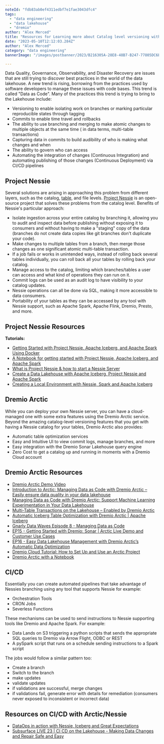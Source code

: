 ```yaml
---
noteId: "fdb83ab0ef4311edbf7e1fae3043dfc4"
tags:
  - "data engineering"
  - "data lakehouse"
  - "dremio"
author: "Alex Merced"
title: "Resources for Learning more about Catalog level versioning with Project Nessie & Dremio Arctic (Rollbacks, Branching, Tagging and Multi-Table Txns)"
date: "2023-05-10T12:12:03.284Z"
author: "Alex Merced"
category: "data engineering"
bannerImage: "/images/postbanner/2023/B216305A-28E8-48B7-B247-77805DC6E51D.png"

---
```


Data Quality, Governance, Observability, and Disaster Recovery are issues that are still trying to discover best practices in the world of the data lakehouse. A new trend is rising, borrowing from the practices used by software developers to manage these issues with code bases. This trend is called "Data as Code". Many of the practices this trend is trying to bring to the Lakehouse include:

- Versioning to enable isolating work on branches or marking particular reproducible states through tagging
- Commits to enable time travel and rollbacks
- The ability to use branching and merging to make atomic changes to multiple objects at the same time ( in data terms, multi-table transactions)
- Capturing data in commits to build audibility of who is making what changes and when
- The ability to govern who can access
- Automating the integration of changes (Continuous Integration) and automating publishing of those changes (Continuous Deployment) via CI/CD pipelines

## Project Nessie

Several solutions are arising in approaching this problem from different layers, such as the catalog, [table](https://www.dremio.com/blog/exploring-branch-tags-in-apache-iceberg-using-spark/), and file levels. [Project Nessie](https://projectnessie.org/) is an open-source project that solves these problems from the catalog level. Benefits of Nessie's particular approach:

- Isolate ingestion across your entire catalog by branching it, allowing you to audit and inspect data before publishing without exposing it to consumers and without having to make a "staging" copy of the data (branches do not create data copies like git branches don't duplicate your code).
- Make changes to multiple tables from a branch, then merge those changes as one significant atomic multi-table transaction.
- If a job fails or works in unintended ways, instead of rolling back several tables individually, you can roll back all your tables by rolling back your catalog.
- Manage access to the catalog, limiting which branches/tables a user can access and what kind of operations they can run on it.
- Commit logs can be used as an audit log to have visibility to your catalog updates.
- Nessie operations can all be done via SQL, making it more accessible to data consumers.
- Portability of your tables as they can be accessed by any tool with Nessie support, such as Apache Spark, Apache Flink, Dremio, Presto, and more.

## Project Nessie Resources

**Tutorials:**

- [Getting Started with Project Nessie, Apache Iceberg, and Apache Spark Using Docker](https://www.dremio.com/blog/getting-started-with-project-nessie-apache-iceberg-and-apache-spark-using-docker/)
- [A Notebook for getting started with Project Nessie, Apache Iceberg, and Apache Spark](https://www.dremio.com/blog/a-notebook-for-getting-started-with-project-nessie-apache-iceberg-and-apache-spark/)
- [What is Project Nessie & how to start a Nessie Server](https://www.youtube.com/watch?v=xsQ_uMBbDXI)
- [Create a Data Lakehouse with Apache Iceberg, Project Nessie and Apache Spark](https://www.youtube.com/watch?v=Q3qb93fuQAA)
- [Creating a Local Environment with Nessie, Spark and Apache Iceberg](https://github.com/developer-advocacy-dremio/quick-guides-from-dremio/blob/main/nessie-notebook.md)

## Dremio Arctic

While you can deploy your own Nessie server, you can have a cloud-managed one with some extra features using the Dremio Arctic service. Beyond the amazing catalog-level versioning features that you get with having a Nessie catalog for your tables, Dremio Arctic also provides:

- Automatic table optimization services
- Easy and Intuitive UI to view commit logs, manage branches, and more
- Easy integration with the Dremio Sonar Lakehouse query engine
- Zero Cost to get a catalog up and running in moments with a Dremio Cloud account

## Dremio Arctic Resources

- [Dremio Arctic Demo Video](https://www.youtube.com/watch?v=JCpWfsu-liw&t=684s&pp=ygUNRHJlbWlvIEFyY3RpYw%3D%3D)
- [Introduction to Arctic: Managing Data as Code with Dremio Arctic – Easily ensure data quality in your data lakehouse](https://www.dremio.com/blog/managing-data-as-code-with-dremio-arctic-easily-ensure-data-quality-in-your-data-lakehouse/)
- [Managing Data as Code with Dremio Arctic: Support Machine Learning Experimentation in Your Data Lakehouse](https://www.dremio.com/blog/managing-data-as-code-with-dremio-arctic-support-machine-learning-experimentation-in-your-data-lakehouse/)
- [Multi-Table Transactions on the Lakehouse – Enabled by Dremio Arctic](https://www.dremio.com/blog/multi-table-transactions-on-the-lakehouse-enabled-by-dremio-arctic/)
- [Automatic Iceberg Table Optimization with Dremio Arctic | Apache Iceberg](https://www.youtube.com/watch?v=N4NfvYeuwsY)
- [Gnarly Data Waves Episode 8 - Managing Data as Code](https://www.youtube.com/watch?v=FzOkbCvyE0I&t=1s&pp=ygUNRHJlbWlvIEFyY3RpYw%3D%3D)
- [EP15 - Getting Started with Dremio: Sonar | Arctic Live Demo and Customer Use Cases](https://www.youtube.com/watch?v=l2ocKRPC3zg)
- [EP16 - Easy Data Lakehouse Management with Dremio Arctic’s Automatic Data Optimization](https://www.youtube.com/watch?v=Bux3-J-g01E)
- [Dremio Cloud Tutorial: How to Set Up and Use an Arctic Project](https://www.youtube.com/watch?v=Z19iRHlXtIU)
- [Dremio Arctic with a Notebook](https://github.com/developer-advocacy-dremio/quick-guides-from-dremio/blob/main/arcticexercise.md)

## CI/CD

Essentially you can create automated pipelines that take advantage of Nessies branching using any tool that supports Nessie for example:

- Orchestration Tools
- CRON Jobs
- Severless Functions

These mechanisms can be used to send instructions to Nessie supporting tools like Dremio and Apache Spark. For example:

- Data Lands on S3 triggering a python scripts that sends the appropriate SQL queries to Dremio via Arrow Flight, ODBC or REST
- A pySpark script that runs on a schedule sending instructions to a Spark script

The jobs would follow a similar pattern too:

- Create a branch
- Switch to the branch
- make updates
- validate updates
- if validations are successful, merge changes
- if validations fail, generate error with details for remediation (consumers never exposed to inconsistent or incorrect data)

## Resources on CI/CD with Arctic/Nessie

- [DataOps in action with Nessie, Iceberg and Great Expectations](https://www.youtube.com/watch?v=wYpmqgtFGjg)
- [Subsurface LIVE 23 | CI CD on the Lakehouse - Making Data Changes and Repair Safe and Easy](https://www.youtube.com/watch?v=wYpmqgtFGjg)
